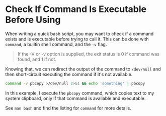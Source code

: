 # Check If Command Is Executable Before Using

When writing a quick bash script, you may want to check if a command exists and
is executable before trying to call it. This can be done with `command`, a builtin shell command, and the `-v` flag.

> If the -V or -v option is supplied, the exit status is 0 if command was found, and 1 if not.

Knowing that, we can redirect the output of the command to `/dev/null` and then
short-circuit executing the command if it's not available.

```bash
command -v pbcopy >/dev/null 2>&1 && echo 'something' | pbcopy
```

In this example, I execute the `pbcopy` command, which copies text to my system
clipboard, only if that command is available and executable.

See `man bash` and find the listing for `command` for more details.
